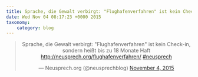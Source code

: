 ```yaml
---
title: Sprache, die Gewalt verbirgt: "Flughafenverfahren" ist kein Check-in, sondern heißt bis zu 18 Monate Haft http://neusprech.org/flughafenverfahren/ #neusprech
date: Wed Nov 04 08:17:23 +0000 2015
taxonomy:
    category: blog
---
```

<blockquote class="twitter-tweet" align="center" width="350"><p lang="de" dir="ltr">Sprache, die Gewalt verbirgt: &quot;Flughafenverfahren&quot; ist kein Check-in, sondern heißt bis zu 18 Monate Haft <a href="http://neusprech.org/flughafenverfahren/">http://neusprech.org/flughafenverfahren/</a> <a href="https://twitter.com/hashtag/neusprech?src=hash">#neusprech</a></p>&mdash; Neusprech.org (@neusprechblog) <a href="https://twitter.com/neusprechblog/status/661810432823439360">November 4, 2015</a></blockquote>
